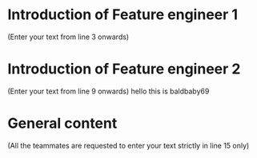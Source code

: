 # Introduction of Feature engineer 1
(Enter your text from line 3 onwards) 




# Introduction of Feature engineer 2 
(Enter your text from line 9 onwards)
hello
this is
baldbaby69

# General content
(All the teammates are requested to enter your text strictly in line 15 only)





